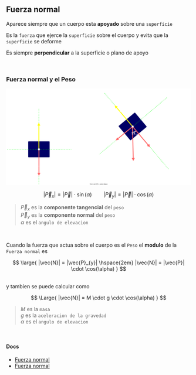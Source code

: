 ## Fuerza normal

Aparece siempre que un cuerpo esta **apoyado** sobre una `superficie` 

Es la `fuerza` que ejerce la `superficie` sobre el cuerpo y evita que la `superficie` se deforme

Es siempre **perpendicular** a la superficie o plano de apoyo

<br>

### Fuerza normal y el Peso

![alt](./fuerza-normal.svg)

$$
|\vec{P}_{x}| = |\vec{P}| \cdot \sin(\alpha)
\hspace{2em}
|\vec{P}_{y}| = |\vec{P}| \cdot \cos(\alpha)
$$

> $\vec{P}_{x}$ es la **componente tangencial** del `peso`
> <br>
> $\vec{P}_{y}$ es la **componente normal** del `peso`
> <br>
> $\alpha$ es el `angulo de elevacion`

<br>

Cuando la fuerza que actua sobre el cuerpo es el `Peso` el **modulo** de la `Fuerza normal` es 

$$
\large{
    |\vec{N}| = |\vec{P}_{y}|
    \hspace{2em}
    |\vec{N}| = |\vec{P}| \cdot \cos(\alpha)
}
$$

<br>
y tambien se puede calcular como

$$
\Large{
    |\vec{N}| = M \cdot g \cdot \cos(\alpha)
}
$$
> $M$ es la `masa`
> <br>
> $g$ es la `aceleracion de la gravedad`
> <br>
> $\alpha$ es el `angulo de elevacion`


<br>

#### Docs

- [Fuerza normal](https://es.wikipedia.org/wiki/Fuerza_normal)
- [Fuerza normal](https://www.fisicalab.com/apartado/fuerza-normal)
